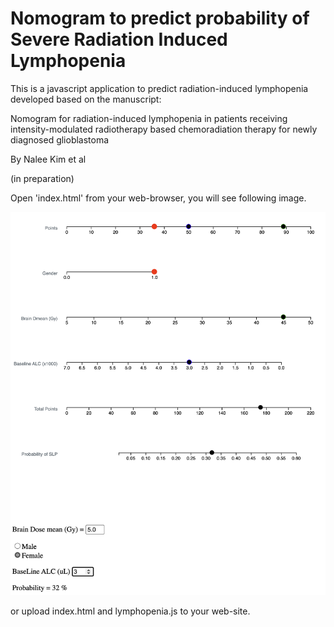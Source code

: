 # Nomogram to predict probability of Severe Radiation Induced Lymphopenia

This is a javascript application to predict radiation-induced lymphopenia developed based on the manuscript: 

Nomogram for radiation-induced lymphopenia in patients receiving intensity-modulated radiotherapy based chemoradiation therapy for newly diagnosed glioblastoma

By Nalee Kim et al

(in preparation)


Open 'index.html' from your web-browser, you will see following image.

![Figure 1](figs/screen_capture.png)

or upload index.html and lymphopenia.js to your web-site.
